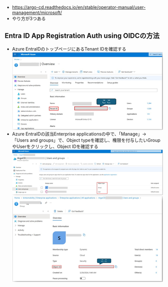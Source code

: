 - https://argo-cd.readthedocs.io/en/stable/operator-manual/user-management/microsoft/
- やり方が3つある

## Entra ID App Registration Auth using OIDCの方法
- Azure EntraIDのトップページにあるTenant IDを確認する  
  ![](./image/azure_entraid_tenant_id.jpg)
- Azure EntraIDの該当Enterprise applicationsの中で、「Manage」→「Users and groups」で、Object typeを確認し、権限を付与したいGroupやUserをクリックし、Object IDを確認する  
  ![](./image/azure_entraid_user_and_group_1.jpg)  
  ![](./image/azure_entraid_user_and_group_2.jpg)
